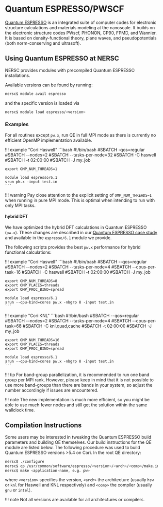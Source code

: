 # Quantum ESPRESSO/PWSCF

[Quantum ESPRESSO](https://www.quantum-espresso.org) is an integrated
suite of computer codes for electronic structure calculations and
materials modeling at the nanoscale. It builds on the electronic
structure codes PWscf, PHONON, CP90, FPMD, and Wannier.  It is based
on density-functional theory, plane waves, and pseudopotentials (both
norm-conserving and ultrasoft).

## Using Quantum ESPRESSO at NERSC

NERSC provides modules with precompiled Quantum ESPRESSO
installations.

Available versions can be found by running:

```bash
nersc$ module avail espresso
```

and the specific version is loaded via

```bash
nersc$ module load espresso/<version>
```

### Examples

For all routines except `pw.x`, run QE in full MPI mode as there
is currently no efficient OpenMP implementation available.

!!! example "Cori Haswell"
	```bash
	#!/bin/bash
	#SBATCH -qos=regular
	#SBATCH --nodes=2
	#SBATCH --tasks-per-node=32
	#SBATCH -C haswell
	#SBATCH -t 02:00:00
	#SBATCH -J my_job

	export OMP_NUM_THREADS=1

	module load espresso/6.1
	srun ph.x -input test.in
	```

!!! warning
	Pay close attention to the explicit setting of
	`OMP_NUM_THREADS=1` when running in pure MPI mode. This is optimal
	when intending to run with only MPI tasks.

#### hybrid DFT

We have optimized the hybrid DFT calculations in Quantum ESPRESSO
(`pw.x`). These changes are described in our
[Quantum ESPRESSO case study](../../performance/case-studies/quantum-espresso/index.md)
and available in the `espresso/6.1` module we provide.

The following scripts provides the best `pw.x` performance for hybrid
functional calculations:

!!! example "Cori Haswell"
	```bash
	#!/bin/bash
	#SBATCH --qos=regular
	#SBATCH --nodes=2
	#SBATCH --tasks-per-node=4
	#SBATCH --cpus-per-task=16
	#SBATCH -C haswell
	#SBATCH -t 02:00:00
	#SBATCH -J my_job

	export OMP_NUM_THREADS=8
	export OMP_PLACES=threads
	export OMP_PROC_BIND=spread

	module load espresso/6.1
	srun --cpu-bind=cores pw.x -nbgrp 8 -input test.in
	```

!!! example "Cori KNL"
	```bash
	#!/bin/bash
	#SBATCH --qos=regular
	#SBATCH --nodes=2
	#SBATCH --tasks-per-node=4
	#SBATCH --cpus-per-task=68
	#SBATCH -C knl,quad,cache
	#SBATCH -t 02:00:00
	#SBATCH -J my_job

	export OMP_NUM_THREADS=16
	export OMP_PLACES=threads
	export OMP_PROC_BIND=spread

	module load espresso/6.1
	srun --cpu-bind=cores pw.x -nbgrp 8 -input test.in
	```

!!! tip
	For band-group parallelization, it is recommended to run one
	band group per MPI rank. However, please keep in mind that it is
	not possible to use more band-groups than there are bands in your
	system, so adjust the number accordingly if issues are
	encountered.

!!! note
	The new implementation is much more efficient, so you might
	be able to use much fewer nodes and still get the solution within
	the same wallclock time.

## Compilation Instructions

Some users may be interested in tweaking the Quantum ESPRESSO build
parameters and building QE themselves. Our build instructions for the
QE module are listed below. The following procedure was used to build
Quantum ESPRESSO versions >5.4 on Cori. In the root QE directory:

```bash
nersc$ ./configure
nersc$ cp /usr/common/software/espresso/<version>/<arch>/<comp>/make.inc .
nersc$ make <application-name, e.g. pw>
```

where `<version>` specifies the version, `<arch>` the architecture
(usually `hsw` or `knl` for Haswell and KNL respectively) and `<comp>`
the compiler (usually `gnu` or `intel`).

!!! note
	Not all versions are available for all architectures or
	compilers.

